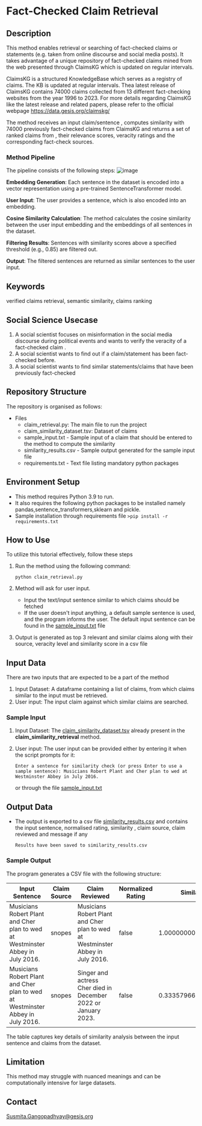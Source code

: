 # Fact-Checked Claim Retrieval

## Description
This method enables retrieval or searching of fact-checked claims or statements (e.g. taken from online discourse and social media posts). It takes advantage of a unique repository of fact-checked claims mined from the web presented through ClaimsKG which is updated on regular intervals.

ClaimsKG is a structured KnowledgeBase which serves as a registry of claims. The KB is updated at regular intervals. Thea latest release of ClaimsKG contains 74000 claims collected from 13 different fact-checking websites from  the year 1996 to 2023. For more details regarding ClaimsKG like the latest release and related papers, please refer to the official webpage https://data.gesis.org/claimskg/ 

The method receives an input claim/sentence , computes similarity with 74000 previously fact-checked claims from ClaimsKG and returns a set of ranked claims from , their relevance scores, veracity ratings and the corresponding fact-check sources.  

### Method Pipeline

The pipeline consists of the following steps:
![image](https://github.com/user-attachments/assets/b7040304-6db7-4099-83ce-2d498a469f45)





**Embedding Generation**: Each sentence in the dataset is encoded into a vector representation using a pre-trained SentenceTransformer model.

**User Input**: The user provides a sentence, which is also encoded into an embedding.

**Cosine Similarity Calculation**: The method calculates the cosine similarity between the user input embedding and the embeddings of all sentences in the dataset.

**Filtering Results**: Sentences with similarity scores above a specified threshold (e.g., 0.85) are filtered out.

**Output**: The filtered sentences are returned as similar sentences to the user input.

## Keywords
verified claims retrieval, semantic similarity, claims ranking

## Social Science Usecase

1. A social scientist focuses on misinformation in the social media discourse during political events and wants to verify the veracity of a fact-checked claim .
2. A social scientist wants to find out if a claim/statement has been fact-checked before.
3. A social scientist wants to find similar statements/claims that have been previously fact-checked


## Repository Structure
The repository is organised as follows: 

* Files
  - claim_retrieval.py: The main file to run the project
  - claim_similarity_dataset.tsv: Dataset of claims
  - sample_input.txt - Sample input of a claim that should be entered to the method to compute the similarity
  - similarity_results.csv - Sample output generated for the sample input file
  - requirements.txt - Text file listing mandatory python packages


 

## Environment Setup
 - This method requires Python 3.9 to run.
 - It also requires the following python packages to be installed namely pandas,sentence_transformers,sklearn and pickle.
 - Sample installation through requirements file
    `>pip install -r requirements.txt`


  

## How to Use
To utilize this tutorial effectively, follow these steps
1. Run the method using the following command: 
   
   `python claim_retrieval.py`
   
2. Method will ask for user input.
     - Input the text/input sentence similar to which claims should be fetched
     - If the user doesn't input anything, a default sample sentence is used, and the program informs the user. The default input sentence can be found in the [sample_input.txt](https://github.com/BDA-KTS/claim_similarity_retrieval/blob/main/sample_input.txt) file

   
3. Output is generated as top 3 relevant and similar claims along with their source, veracity level and similarity score in a csv file

## Input Data 
There are two inputs that are expected to be a part of the method
1. Input Dataset: A dataframe containing a list of claims, from which claims similar to the input must be retrieved.
2. User input: The input claim against which similar claims are searched.
   
### Sample Input 
1. Input Dataset: The [claim_similarity_dataset.tsv](https://github.com/BDA-KTS/claim_similarity_retrieval/blob/main/claim_similarity_dataset.tsv) already present in the **claim_similarity_retrieval** method. 

   
2. User input: The user input can be provided either by entering it when the script prompts for it:
   
    `Enter a sentence for similarity check (or press Enter to use a sample sentence): Musicians Robert Plant and Cher plan to wed at Westminster Abbey in July 2016.`
   
   or through the file [sample_input.txt](https://github.com/BDA-KTS/claim_similarity_retrieval/blob/main/sample_input.txt)

## Output Data 
* The output is exported to a csv file [similarity_results.csv](https://github.com/BDA-KTS/claim_similarity_retrieval/blob/main/similarity_results.csv) and contains the input sentence, normalised rating, similarity , claim source, claim reviewed and message if any
  
  `Results have been saved to similarity_results.csv`
### Sample Output

The program generates a CSV file with the following structure:

| **Input Sentence**                                                   | **Claim Source** | **Claim Reviewed**                                                              | **Normalized Rating** | **Similarity**      | **Message** |
|-----------------------------------------------------------------------|------------------|----------------------------------------------------------------------------------|------------------------|---------------------|--------------|
| Musicians Robert Plant and Cher plan to wed at Westminster Abbey in July 2016. | snopes           | Musicians Robert Plant and Cher plan to wed at Westminster Abbey in July 2016.   | false                 | 1.0000000000000007  |              |
| Musicians Robert Plant and Cher plan to wed at Westminster Abbey in July 2016. | snopes           | Singer and actress Cher died in December 2022 or January 2023.                  | false                 | 0.33357966160385355 |              |

The table captures key details of similarity analysis between the input sentence and claims from the dataset.
               




## Limitation

This method may struggle with nuanced meanings and can be computationally intensive for large datasets. 



## Contact
Susmita.Gangopadhyay@gesis.org


